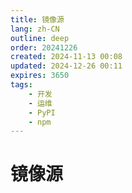 ```yaml
---
title: 镜像源
lang: zh-CN
outline: deep
order: 20241226
created: 2024-11-13 00:08
updated: 2024-12-26 00:11
expires: 3650
tags:
    - 开发
    - 运维
    - PyPI
    - npm
---
```


<script setup lang="ts">
import Mirrors from "./Mirrors.vue";
</script>

# 镜像源

<Mirrors />
